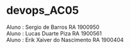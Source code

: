# devops_AC05

Aluno : Sergio de Barros RA 1900950  
Aluno : Lucas Duarte Piza RA 1900561  
Aluno : Erik Xaiver do Nascimento RA 1900404
